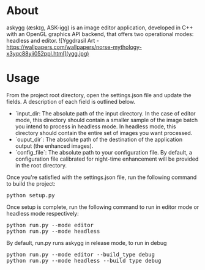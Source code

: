 
# About
askygg (æskɪg, ASK-igg) is an image editor application, developed in C++ with an OpenGL graphics API backend, that offers two operational modes: headless and editor. 
![Yggdrasil Art - https://wallpapers.com/wallpapers/norse-mythology-x3yqc88yii052ppl.html](ygg.jpg)


# Usage
From the project root directory, open the settings.json file and update the fields.  A description of each field is outlined below.

<ul>
<li> `input_dir: The absolute path of the input directory.  In the case of editor mode, this directory should contain a smaller sample of the image batch you intend to process in headless mode.  In headless mode, this directory should contain the entire set of images you want processed.
<li> `ouput_dir`: The absolute path of the destination of the application output (the enhanced images).
<li> `config_file`: The absolute path to your configuration file.  By default, a configuration file calibrated for night-time enhancement will be provided in the root directory.
</ul>
Once you're satisfied with the settings.json file, run the following command to build the project:
<pre>
python setup.py
</pre>
Once setup is complete, run the following command to run in editor mode or headless mode respectively:
<pre>
python run.py --mode editor
python run.py --mode headless
</pre>


By default, run.py runs askygg in release mode, to run in debug
<pre>
python run.py --mode editor --build_type debug
python run.py --mode headless --build_type debug
</pre>
